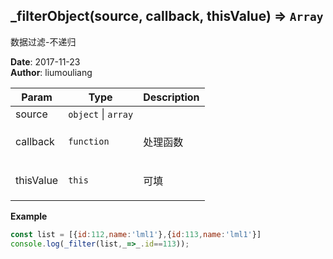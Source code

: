 ## \_filterObject(source, callback, thisValue) ⇒ <code>Array</code>
<p>数据过滤-不递归</p>

**Date**: 2017-11-23  
**Author**: liumouliang  

| Param | Type | Description |
| --- | --- | --- |
| source | <code>object</code> \| <code>array</code> |  |
| callback | <code>function</code> | <p>处理函数</p> |
| thisValue | <code>this</code> | <p>可填</p> |

**Example**  
```javascript
const list = [{id:112,name:'lml1'},{id:113,name:'lml1'}]
console.log(_filter(list,_=>_.id==113));
```
